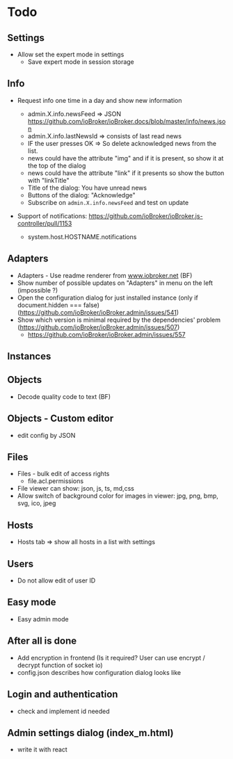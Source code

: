 # Todo

## Settings
- Allow set the expert mode in settings
  - Save expert mode in session storage
  
## Info
- Request info one time in a day and show new information
  - admin.X.info.newsFeed => JSON https://github.com/ioBroker/ioBroker.docs/blob/master/info/news.json
  - admin.X.info.lastNewsId => consists of last read news
  - IF the user presses OK => So delete acknowledged news from the list.
  - news could have the attribute "img" and if it is present, so show it at the top of the dialog
  - news could have the attribute "link" if it presents so show the button with "linkTitle"
  - Title of the dialog: You have unread news
  - Buttons of the dialog: "Acknowledge"
  - Subscribe on `admin.X.info.newsFeed` and test on update

- Support of notifications: https://github.com/ioBroker/ioBroker.js-controller/pull/1153 
  - system.host.HOSTNAME.notifications

## Adapters
- Adapters - Use readme renderer from www.iobroker.net (BF)
- Show number of possible updates on "Adapters" in menu on the left (impossible ?)
- Open the configuration dialog for just installed instance (only if document.hidden === false) (https://github.com/ioBroker/ioBroker.admin/issues/541)
- Show which version is minimal required by the dependencies' problem (https://github.com/ioBroker/ioBroker.admin/issues/507)
  - https://github.com/ioBroker/ioBroker.admin/issues/557

## Instances
<!-- - fix layout by long adapter names (see screenshot in telegram) -->
<!-- - Check what happens if CRON has value like "03 0,6,13,22 *" (https://github.com/ioBroker/ioBroker.admin/issues/360) -->
<!-- - Mode in which the whole title background indicates the state of instance (https://github.com/ioBroker/ioBroker.admin/issues/652) -->

## Objects
- Decode quality code to text (BF)
<!-- - ACL dialog scroll only checkboxes -->
<!-- - ACL settings for non-existing objects with '---' and "apply to children" selected -->
<!-- - highlight "different" with (opacity: 0.5) -->
<!-- - Create object of type "folder": only in "alias.0" and "0_userdata.0" (https://github.com/ioBroker/ioBroker.admin/issues/577) -->

## Objects - Custom editor
- edit config by JSON

## Files
- Files - bulk edit of access rights
  - file.acl.permissions
- File viewer can show: json, js, ts, md,css
- Allow switch of background color for images in viewer: jpg, png, bmp, svg, ico, jpeg
  
## Hosts  
- Hosts tab => show all hosts in a list with settings

## Users
- Do not allow edit of user ID

## Easy mode
- Easy admin mode

## After all is done
- Add encryption in frontend (Is it required? User can use encrypt / decrypt function of socket io)
- config.json describes how configuration dialog looks like

## Login and authentication
- check and implement id needed

## Admin settings dialog (index_m.html)
- write it with react
